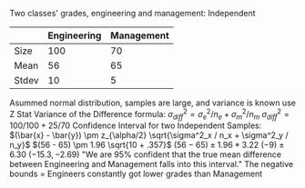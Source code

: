Two classes' grades, engineering and management: Independent

|       | Engineering | Management |
| ----- | ----------- | ---------- |
| Size  | 100         | 70         |
| Mean  | 56          | 65         |
| Stdev | 10          | 5          |
Asummed normal distribution, samples are large, and variance is known
	use Z Stat
	Variance of the Difference formula:
		$\sigma^2_{diff} = \sigma^2_e / n_e + \sigma^2_m / n_m$
		$\sigma^2_{diff} = 100 / 100 + 25 / 70$
	Confidence Interval for two Independent Samples:
		$(\bar{x} - \bar{y}) \pm z_{\alpha/2} \sqrt{\sigma^2_x / n_x + \sigma^2_y / n_y}$
		$(56 - 65) \pm 1.96 \sqrt{10 + .357}$
		$(56 - 65) \pm 1.96 * 3.22$
		$(-9) \pm 6.30$
		$(-15.3, -2.69)$
				"We are 95% confident that the true mean difference between Engineering and Management falls into this interval."
					The negative bounds = Engineers constantly got lower grades than Management